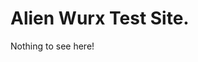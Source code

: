 <!DOCTYPE html>
<html>
<head>
	<title>ALien Wurx</title>
</head>
<body>
	<h1>Alien Wurx Test Site.</h1>
	<p>Nothing to see here!</p>
</body>
</html>